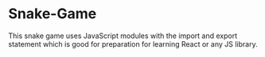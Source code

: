 # Snake-Game
This snake game uses JavaScript modules with the import and export statement which is good for preparation for learning React or any JS library.
